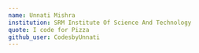 ```yaml
---
name: Unnati Mishra
institution: SRM Institute Of Science And Technology
quote: I code for Pizza
github_user: CodesbyUnnati
---
```

